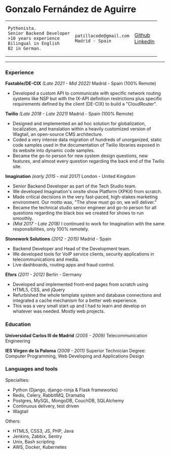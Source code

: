 # Gonzalo Fernández de Aguirre

<table style="width:100%">
<tr>
<td>

```
Pythonista.
Senior Backend Developer
>10 years experience
Bilingual in English
B2 in German.
```

</td>
<td>

```
patillacode@gmail.com
Madrid - Spain
```

</td>

<td>

[Github](https://github.com/patillacode)\
[LinkedIn](https://www.linkedin.com/in/gonzalofernandezaguirre)

</td>
</tr>
</table>

----
### Experience

**Fastable/DE-CIX** _(Late 2021 - Mid 2022)_ Madrid - Spain (100% Remote)
- Developed a custom API to communicate with specific network routing systems like NSP
but with the IX-API definition restrictions plus specific requirements defined by the client (DE-CIX) to build a "CloudRouter".

**Twilio** _(Late 2018 - Late 2021)_ Madrid - Spain (100% Remote)
- Designed and implemented an ad hoc solution for globalization, localization, and translation within a heavily customized version of Wagtail, an open-source CMS architecture.
- Coded a very intense data migration of hundreds of unorganized, static code samples used in the documentation of Twilio libraries exposed in its website into dynamic code samples.
- Became the go-to person for new system design questions, new features, and almost every question regarding the back end of the Twilio site.


**Imagination** _(early 2015 - mid 2017)_ London - United Kingdom
- Senior Backend Developer as part of the Tech Studio team.
- We developed Imagination's onsite show Platform (XPKit) from scratch.
- Made critical decisions in the very fast-paced, high-stakes marketing environment. Our motto was, "The show must go on, we will deliver."
- Became the technical studio senior engineer and go-to person for all questions regarding the black box we created for shows to run smoothly.
- _(Mid 2017 - Late 2018)_  I continued to work for Imagination with the same responsibilities, only 100% remotely.


**Stonework Solutions** _(2012 - 2015)_ Madrid - Spain
- Backend Developer and Head of the Development team.
- We developed tools for VoIP service clients, security applications in telecommunications and media.
- Live dashboards, routing apps and fraud control.


**Efors** _(2011 - 2012)_ Berlin - Germany
- Developed and implemented front-end pages from scratch using HTML5, CSS, and jQuery
- Refurbished the whole template system and database connections and integrated a cache mechanism for a better web experience.
- This was a very small start up and I had to learn and develop on whatever was needed. Mostly web projects.


### Education

**Universidad Carlos III de Madrid** _(2005 - 2009)_
Telecommunication Engineering

**IES Vírgen de la Paloma** _(2009 - 2011)_
Superior Technician Degree: Computer Programming, Web Developing and Applications Design

### Languages and tools

Specialties:
- Python (Django, django-ninja & Flask frameworks)
- Redis, Celery, RabbitMQ, Dramatiq
- Postgres, MySQL, MongoDB, CouchDB, SQLAlchemy
- Continuous delivery, test driven
- Wagtail

Others:
- HTML5, CSS3, JS, PHP, Java
- Jenkins, Zabbix, Sentry
- Unix, Bash scripting
- AWS, Docker, Kubernetes
